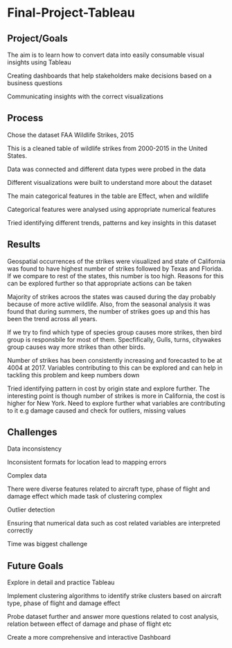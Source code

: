 # Final-Project-Tableau

## Project/Goals
The aim is to learn how to convert data into easily consumable visual insights using Tableau

Creating dashboards that help stakeholders make decisions based on a business questions

Communicating insights with the correct visualizations



## Process
Chose the dataset FAA Wildlife Strikes, 2015
 
This is a cleaned table of wildlife strikes from 2000-2015 in the United States. 

Data was connected and different data types were probed in the data

Different visualizations were built to understand more about the dataset

The main categorical features in the table are Effect, when and wildlife

Categorical features were analysed  using appropriate numerical features 

Tried identifying different trends, patterns and key insights in this dataset



## Results
Geospatial occurrences of the strikes were visualized and state of California was found to have highest number of strikes followed by Texas and Florida.
If we compare to rest of the states, this number is too high. Reasons for this can be explored further so that appropriate actions can be taken

Majority of strikes acroos the states was caused during the day probably because of more active wildlife. Also, from the seasonal analysis it was found that during summers, the number of strikes goes up and this has been the trend across all years.

If we try to find which type of species group causes more strikes, then bird group is responsbile for most of them. Specfifically, Gulls, turns, citywakes group causes way more strikes than other birds.

Number of strikes has been consistently increasing and forecasted to be at 4004 at 2017. Variables contributing to this can be explored and can help in tackling this problem and keep numbers down

Tried identifying pattern in cost by origin state and explore further. The interesting point is though number of strikes is more in California, the cost is higher for New York. Need to explore further what variables are contributing to it e.g damage caused and check for outliers, missing values


## Challenges 
Data inconsistency

Inconsistent formats for location lead to mapping errors

Complex data

There were diverse features related to aircraft type, phase of flight  and damage effect which made task of clustering complex

Outlier detection

Ensuring that numerical data such as cost related variables are interpreted correctly

Time was biggest challenge 

## Future Goals
Explore in detail and practice Tableau 

Implement clustering algorithms to identify strike clusters based on aircraft type, phase of flight and damage effect

Probe dataset further and answer more questions related to cost analysis, relation between effect of damage and phase of flight etc

Create a more comprehensive and interactive Dashboard


